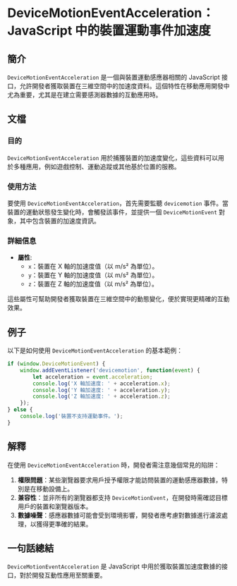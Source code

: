 <!--
Meta Description: # DeviceMotionEventAcceleration：JavaScript 中的裝置運動事件加速度 ## 簡介 `DeviceMotionEventAcceleration` 是一個與裝置運動感應器相關的 JavaScript 接口，允許開發者獲取裝置在三維空間中的加速度資料。這個特性在移...
Meta Keywords: devicemotioneventacceleration, acceleration, javascript, console, log
-->

# DeviceMotionEventAcceleration：JavaScript 中的裝置運動事件加速度

## 簡介
`DeviceMotionEventAcceleration` 是一個與裝置運動感應器相關的 JavaScript 接口，允許開發者獲取裝置在三維空間中的加速度資料。這個特性在移動應用開發中尤為重要，尤其是在建立需要感測器數據的互動應用時。

## 文檔
### 目的
`DeviceMotionEventAcceleration` 用於捕獲裝置的加速度變化，這些資料可以用於多種應用，例如遊戲控制、運動追蹤或其他基於位置的服務。

### 使用方法
要使用 `DeviceMotionEventAcceleration`，首先需要監聽 `devicemotion` 事件。當裝置的運動狀態發生變化時，會觸發該事件，並提供一個 `DeviceMotionEvent` 對象，其中包含裝置的加速度資訊。

### 詳細信息
- **屬性**:
  - `x`：裝置在 X 軸的加速度值（以 m/s² 為單位）。
  - `y`：裝置在 Y 軸的加速度值（以 m/s² 為單位）。
  - `z`：裝置在 Z 軸的加速度值（以 m/s² 為單位）。

這些屬性可幫助開發者獲取裝置在三維空間中的動態變化，便於實現更精確的互動效果。

## 例子
以下是如何使用 `DeviceMotionEventAcceleration` 的基本範例：

```javascript
if (window.DeviceMotionEvent) {
    window.addEventListener('devicemotion', function(event) {
        let acceleration = event.acceleration;
        console.log('X 軸加速度: ' + acceleration.x);
        console.log('Y 軸加速度: ' + acceleration.y);
        console.log('Z 軸加速度: ' + acceleration.z);
    });
} else {
    console.log('裝置不支持運動事件。');
}
```

## 解釋
在使用 `DeviceMotionEventAcceleration` 時，開發者需注意幾個常見的陷阱：

1. **權限問題**：某些瀏覽器要求用戶授予權限才能訪問裝置的運動感應器數據，特別是在移動設備上。
2. **兼容性**：並非所有的瀏覽器都支持 `DeviceMotionEvent`，在開發時需確認目標用戶的裝置和瀏覽器版本。
3. **數據噪聲**：感應器數據可能會受到環境影響，開發者應考慮對數據進行濾波處理，以獲得更準確的結果。

## 一句話總結
`DeviceMotionEventAcceleration` 是 JavaScript 中用於獲取裝置加速度數據的接口，對於開發互動性應用至關重要。